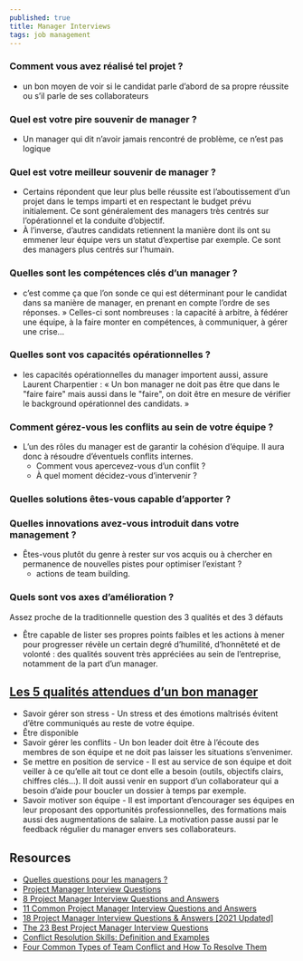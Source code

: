 ```yaml
---
published: true
title: Manager Interviews
tags: job management
---
```


### Comment vous avez réalisé tel projet ?	
 - un bon moyen de voir si le candidat parle d’abord de sa propre réussite ou s’il parle de ses collaborateurs

### Quel est votre pire souvenir de manager ?
- Un manager qui dit n’avoir jamais rencontré de problème, ce n’est pas logique

### Quel est votre meilleur souvenir de manager ?
- Certains répondent que leur plus belle réussite est l’aboutissement d’un projet dans le temps imparti et en respectant le budget prévu initialement. Ce sont généralement des managers très centrés sur l’opérationnel et la conduite d’objectif.
- À l’inverse, d’autres candidats retiennent la manière dont ils ont su emmener leur équipe vers un statut d’expertise par exemple. Ce sont des managers plus centrés sur l’humain.

### Quelles sont les compétences clés d’un manager ?
-  c’est comme ça que l’on sonde ce qui est déterminant pour le candidat dans sa manière de manager, en prenant en compte l’ordre de ses réponses. » Celles-ci sont nombreuses : la capacité à arbitre, à fédérer une équipe, à la faire monter en compétences, à communiquer, à gérer une crise…

### Quelles sont vos capacités opérationnelles ?
-  les capacités opérationnelles du manager importent aussi, assure Laurent Charpentier : « Un bon manager ne doit pas être que dans le "faire faire" mais aussi dans le "faire", on doit être en mesure de vérifier le background opérationnel des candidats. »

### Comment gérez-vous les conflits au sein de votre équipe ? 
- L’un des rôles du manager est de garantir la cohésion d’équipe. Il aura donc à résoudre d’éventuels conflits internes.
	- Comment vous apercevez-vous d’un conflit ? 
	- À quel moment décidez-vous d’intervenir ? 

### Quelles solutions êtes-vous capable d’apporter ? 
### Quelles innovations avez-vous introduit dans votre management ? 
- Êtes-vous plutôt du genre à rester sur vos acquis ou à chercher en permanence de nouvelles pistes pour optimiser l’existant ?
	-  actions de team building. 

### Quels sont vos axes d’amélioration ? 
Assez proche de la traditionnelle question des 3 qualités et des 3 défauts
- Être capable de lister ses propres points faibles et les actions à mener pour progresser révèle un certain degré d’humilité, d’honnêteté et de volonté : des qualités souvent très appréciées au sein de l’entreprise, notamment de la part d’un manager. 

## [Les 5 qualités attendues d’un bon manager](https://www.cadremploi.fr/editorial/conseils/conseils-carriere/detail/article/cadres-reussissez-votre-passage-au-management.html)
- Savoir gérer son stress - Un stress et des émotions maîtrisés évitent d’être communiqués au reste de votre équipe. 
- Être disponible 
- Savoir gérer les conflits - Un bon leader doit être à l’écoute des membres de son équipe et ne doit pas laisser les situations s’envenimer. 
- Se mettre en position de service - Il est au service de son équipe et doit veiller à ce qu’elle ait tout ce dont elle a besoin (outils, objectifs clairs, chiffres clés…). Il doit aussi venir en support d’un collaborateur qui a besoin d’aide pour boucler un dossier à temps par exemple.
- Savoir motiver son équipe - Il est important d’encourager ses équipes en leur proposant des opportunités professionnelles, des formations mais aussi des augmentations de salaire. La motivation passe aussi par le feedback régulier du manager envers ses collaborateurs. 

## Resources
-  [Quelles questions pour les managers ?](https://www.cadremploi.fr/editorial/conseils/conseils-candidature/entretien-embauche/detail/article/entretien-d-embauche-quelles-questions-pour-les-managers.html)
- [Project Manager Interview Questions ](https://www.thebalancecareers.com/project-manager-interview-questions-2061483)
- [8 Project Manager Interview Questions and Answers ](https://www.indeed.com/recrutement/interview-questions/project-manager#question_2)
- [11 Common Project Manager Interview Questions and Answers](https://www.indeed.com/career-advice/interviewing/project-manager-interview-questions)
- [18 Project Manager Interview Questions & Answers [2021 Updated]](https://blog.masterofproject.com/18-project-manager-interview-questions/)
- [The 23 Best Project Manager Interview Questions](https://www.projectmanager.com/blog/the-23-best-project-manager-interview-questions)
- [Conflict Resolution Skills: Definition and Examples](https://www.indeed.com/career-advice/resumes-cover-letters/conflict-resolution-skills)
- [Four Common Types of Team Conflict and How To Resolve Them](https://www.indeed.com/career-advice/career-development/types-of-team-conflict)